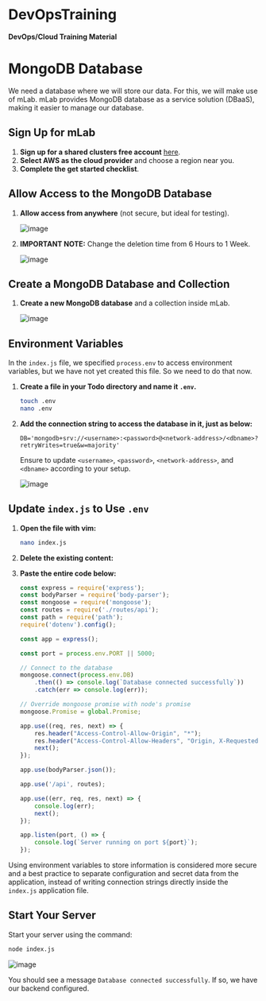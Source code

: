 # DevOpsTraining
**DevOps/Cloud Training Material**

# MongoDB Database

We need a database where we will store our data. For this, we will make use of mLab. mLab provides MongoDB database as a service solution (DBaaS), making it easier to manage our database.

## Sign Up for mLab

1. **Sign up for a shared clusters free account** [here](https://www.mongodb.com/cloud/atlas/register).
2. **Select AWS as the cloud provider** and choose a region near you.
3. **Complete the get started checklist**.

## Allow Access to the MongoDB Database

1. **Allow access from anywhere** (not secure, but ideal for testing).

   ![image](https://github.com/stiven-skyward/DevOpsTraining/assets/135337796/b9d2dc2c-9de3-4257-946f-379726b69629)

2. **IMPORTANT NOTE:** Change the deletion time from 6 Hours to 1 Week.

   ![image](https://github.com/stiven-skyward/DevOpsTraining/assets/135337796/0e91163f-536c-4c89-aa14-3a2f74509099)

## Create a MongoDB Database and Collection

1. **Create a new MongoDB database** and a collection inside mLab.

    ![image](https://github.com/stiven-skyward/DevOpsTraining/assets/135337796/831770c2-b0f4-4cc9-b46c-ba47b7fb2c46)

## Environment Variables

In the `index.js` file, we specified `process.env` to access environment variables, but we have not yet created this file. So we need to do that now.

1. **Create a file in your Todo directory and name it `.env`.**

    ```sh
    touch .env
    nano .env
    ```

2. **Add the connection string to access the database in it, just as below:**

    ```plaintext
    DB='mongodb+srv://<username>:<password>@<network-address>/<dbname>?retryWrites=true&w=majority'
    ```

    Ensure to update `<username>`, `<password>`, `<network-address>`, and `<dbname>` according to your setup.

    ![image](https://github.com/stiven-skyward/DevOpsTraining/assets/135337796/c06dc8a3-56df-44b3-9bb3-45dd2d4e7cf0)

## Update `index.js` to Use `.env`

1. **Open the file with vim:**

    ```sh
    nano index.js
    ```

2. **Delete the existing content:**

3. **Paste the entire code below:**

    ```javascript
    const express = require('express');
    const bodyParser = require('body-parser');
    const mongoose = require('mongoose');
    const routes = require('./routes/api');
    const path = require('path');
    require('dotenv').config();
    
    const app = express();
    
    const port = process.env.PORT || 5000;
    
    // Connect to the database
    mongoose.connect(process.env.DB)
        .then(() => console.log(`Database connected successfully`))
        .catch(err => console.log(err));
    
    // Override mongoose promise with node's promise
    mongoose.Promise = global.Promise;
    
    app.use((req, res, next) => {
        res.header("Access-Control-Allow-Origin", "*");
        res.header("Access-Control-Allow-Headers", "Origin, X-Requested-With, Content-Type, Accept");
        next();
    });
    
    app.use(bodyParser.json());
    
    app.use('/api', routes);
    
    app.use((err, req, res, next) => {
        console.log(err);
        next();
    });
    
    app.listen(port, () => {
        console.log(`Server running on port ${port}`);
    });

    ```

Using environment variables to store information is considered more secure and a best practice to separate configuration and secret data from the application, instead of writing connection strings directly inside the `index.js` application file.

## Start Your Server

Start your server using the command:

```sh
node index.js
```
![image](https://github.com/stiven-skyward/DevOpsTraining/assets/135337796/4ea0417a-218f-4a11-81a2-75184eab0911)

You should see a message `Database connected successfully`. If so, we have our backend configured.
